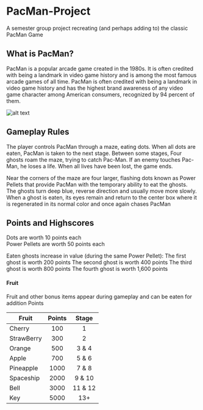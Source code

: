 # PacMan-Project
A semester group project recreating (and perhaps adding to) the classic PacMan Game

## What is PacMan?
PacMan is a popular arcade game created in the 1980s. It is often credited with being a landmark in video game history and is among the most famous arcade games of all time. PacMan is often credited with being a landmark in video game history and has the highest brand awareness of any video game character among American consumers, recognized by 94 percent of them.

![alt text](https://upload.wikimedia.org/wikipedia/en/5/59/Pac-man.png "Logo Title Text 1")

## Gameplay Rules

The player controls PacMan through a maze, eating dots. When all dots are eaten, PacMan is taken to the next stage. Between some stages, Four ghosts roam the maze, trying to catch Pac-Man. If an enemy touches Pac-Man, he loses a life. When all lives have been lost, the game ends.

Near the corners of the maze are four larger, flashing dots known as Power Pellets that provide PacMan with the temporary ability to eat the ghosts. The ghosts turn deep blue, reverse direction and usually move more slowly. When a ghost is eaten, its eyes remain and return to the center box where it is regenerated in its normal color and once again chases PacMan

## Points and Highscores

Dots are worth 10 points each	
Power Pellets are worth 50 points each

Eaten ghosts increase in value (during the same Power Pellet):
The first ghost is worth 200 points
The second ghost is worth 400 points
The third ghost is worth 800 points
The fourth ghost is worth 1,600 points

#### Fruit

Fruit and other bonus items appear during gameplay and can be eaten for addition Points
	
  
| Fruit         | Points        | Stage  |
| ------------- |:-------------:| :-----:|
| Cherry        | 100           |    1   |
| StrawBerry    | 300           |    2   |
| Orange        | 500           |  3 & 4 |
| Apple         | 700           |  5 & 6 |
| Pineapple     | 1000          |  7 & 8 |
| Spaceship     | 2000          |  9 & 10|
| Bell          | 3000          | 11 & 12|
| Key           | 5000          |    13+ |







